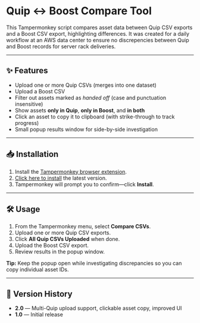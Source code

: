 # Quip ↔ Boost Compare Tool

This Tampermonkey script compares asset data between Quip CSV exports and a Boost CSV export, highlighting differences. It was created for a daily workflow at an AWS data center to ensure no discrepencies between Quip and Boost records for server rack deliveries. 

---

## ✨ Features
- Upload one or more Quip CSVs (merges into one dataset)
- Upload a Boost CSV
- Filter out assets marked as *handed off* (case and punctuation insensitive)
- Show assets **only in Quip**, **only in Boost**, and **in both**
- Click an asset to copy it to clipboard (with strike-through to track progress)
- Small popup results window for side-by-side investigation

---

## 📥 Installation
1. Install the [Tampermonkey browser extension](https://www.tampermonkey.net/).
2. [Click here to install](./quip-vs-boost-compare-tool.user.js?raw=1) the latest version.
3. Tampermonkey will prompt you to confirm—click **Install**.

---

## 🛠 Usage
1. From the Tampermonkey menu, select **Compare CSVs**.
2. Upload one or more Quip CSV exports.
3. Click **All Quip CSVs Uploaded** when done.
4. Upload the Boost CSV export.
5. Review results in the popup window.

**Tip:** Keep the popup open while investigating discrepancies so you can copy individual asset IDs.

---

## 📄 Version History
- **2.0** — Multi-Quip upload support, clickable asset copy, improved UI
- **1.0** — Initial release
